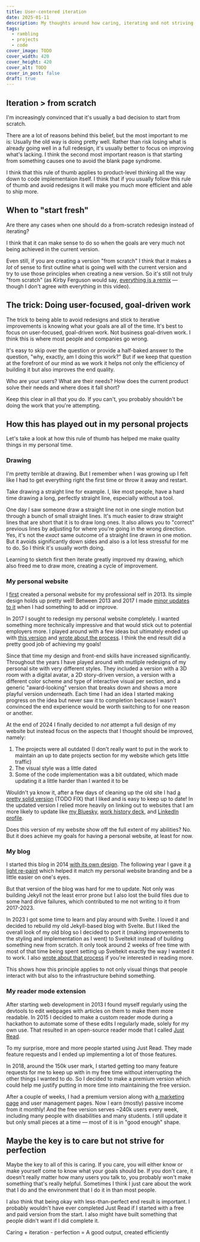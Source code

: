```yaml
---
title: User-centered iteration
date: 2025-01-11
description: My thoughts around how caring, iterating and not striving for perfection leads to great results.
tags:
  - rambling
  - projects
  - code
cover_image: TODO
cover_width: 420
cover_height: 420
cover_alt: TODO
cover_in_post: false
draft: true
---
```


## Iteration > from scratch

I'm increasingly convinced that it's usually a bad decision to start from scratch.

There are a lot of reasons behind this belief, but the most important to me is: Usually the old way is doing pretty well. Rather than risk losing what is already going well in a full redesign, it's usually better to focus on improving what's lacking. I think the second most important reason is that starting from something causes one to avoid the blank page syndrome.

I think that this rule of thumb applies to product-level thinking all the way down to code implementaion itself. I think that if you usually follow this rule of thumb and avoid redesigns it will make you much more efficient and able to ship more.

<span class="excerpt_marker"></span>

## When to "start fresh"

Are there any cases when one should do a from-scratch redesign instead of iterating?

I think that it can make sense to do so when the goals are very much not being achieved in the current version.

Even still, if you are creating a version "from scratch" I think that it makes a *lot* of sense to first outline what is going well with the current version and try to use those principles when creating a new version. So it's still not truly "from scratch" (as Kirby Ferguson would say, [everything is a remix](https://www.youtube.com/watch?v=X9RYuvPCQUA) — though I don't agree with everything in this video).

## The trick: Doing user-focused, goal-driven work

The trick to being able to avoid redesigns and stick to iterative improvements is knowing what your goals are all of the time. It's best to focus on user-focused, goal-driven work. Not business goal-driven work. I think this is where most people and companies go wrong.

It's easy to skip over the question or provide a half-baked answer to the question, "why, exactly, am I doing this work?" But if we keep that question at the forefront of our mind as we work it helps not only the efficiency of building it but also improves the end quality.

Who are your users? What are their needs? How does the current product solve their needs and where does it fall short?

Keep this clear in all that you do. If you can't, you probably shouldn't be doing the work that you're attempting.

## How this has played out in my personal projects

Let's take a look at how this rule of thumb has helped me make quality things in my personal time.

### Drawing

I'm pretty terrible at drawing. But I remember when I was growing up I felt like I had to get everything right the first time or throw it away and restart.

Take drawing a straight line for example. I, like most people, have a hard time drawing a long, perfectly straight line, especially without a tool.

One day I saw someone draw a straight line not in one single motion but through a bunch of small straight lines. It's much easier to draw straight lines that are short that it is to draw long ones. It also allows you to "correct" previous lines by adjusting for where you're going in the wrong direction. Yes, it's not the *exact* same outcome of a straight line drawn in one motion. But it avoids significantly down sides and also is a lot less stressful for me to do. So I think it's usually worth doing.

Learning to sketch first then iterate greatly improved my drawing, which also freed me to draw more, creating a cycle of improvement.

### My personal website

I [first](https://web.archive.org/web/20131004134705/http://zachsaucier.com/) created a personal website for my professional self in 2013. Its simple design holds up pretty well! Between 2013 and 2017 I made [minor updates to it](https://web.archive.org/web/20161007032655/http://zachsaucier.com/) when I had something to add or improve. 

In 2017 I sought to redesign my personal website completely. I wanted something more technically impressive and that would stick out to potential employers more. I played around with a few ideas but ultimately ended up with [this version](https://web.archive.org/web/20171005053121/https://zachsaucier.com/) and [wrote about the process](/blog/site-redesign-2017/). I think the end result did a pretty good job of achieving my goals!

Since that time my design and front-end skills have increased significantly. Throughout the years I have played around with mutliple redesigns of my personal site with very different styles. They included a version with a 3D room with a digital avatar, a 2D story-driven version, a version with a different color scheme and type of interactive visual per section, and a generic "award-looking" version that breaks down and shows a more playful version underneath. Each time I had an idea I started making progress on the idea but never saw it to completion because I wasn't convinced the end experience would be worth switching to for one reason or another.

At the end of 2024 I finally decided to *not* attempt a full design of my website but instead focus on the aspects that I thought should be improved, namely:

1. The projects were all outdated (I don't really want to put in the work to maintain an up to date projects section for my website which gets little traffic)
2. The visual style was a little dated
3. Some of the code implementation was a bit outdated, which made updating it a little harder than I wanted it to be

Wouldn't ya know it, after a few days of cleaning up the old site I had [a pretty solid version](https://web.archive.org/web/20250109165011/https://zachsaucier.com/) (TODO FIX) that I liked and is easy to keep up to date! In the updated version I relied more heavily on linking out to websites that I am more likely to update like [my Bluesky](https://bsky.app/profile/zachsaucier.com), [work history deck](https://www.figma.com/deck/K4Z77gNLmWb6ADFMOA6UU5), and [LinkedIn profile](https://www.linkedin.com/in/zach-saucier-051aa171/).

Does this version of my website show off the full extent of my abilities? No. But it does achieve my goals for having a personal website, at least for now.

### My blog

I started this blog in 2014 [with its own design](https://web.archive.org/web/20140624003209/zachsaucier.com/blog). The following year I gave it [a light re-paint](https://web.archive.org/web/20150614052602/http://zachsaucier.com/blog/) which helped it match my personal website branding and be a little easier on one's eyes.

But that version of the blog was hard for me to update. Not only was building Jekyll not the least error prone but I also lost the build files due to some hard drive failures, which contributed to me not writing to it from 2017-2023.

In 2023 I got some time to learn and play around with Svelte. I loved it and decided to rebuild my old Jekyll-based blog with Svelte. But I liked the overall look of my old blog so I decided to port it (making improvements to the styling and implementation as I went) to Sveltekit instead of building something new from scratch. It only took around 2 weeks of free time with most of that time being spent setting up Sveltekit exactly the way I wanted it to work. I also [wrote about that process](/blog/blog-refresh-2023/) if you're interested in reading more.

This shows how this principle applies to not only visual things that people interact with but also to the infrastructure behind something.

### My reader mode extension

After starting web development in 2013 I found myself regularly using the devtools to edit webpages with articles on them to make them more readable. In 2015 I decided to make a custom reader mode during a hackathon to automate some of these edits I regularly made, solely for my own use. That resulted in an open-source reader mode that I called [Just Read](https://github.com/ZachSaucier/Just-Read/). 

To my surprise, more and more people started using Just Read. They made feature requests and I ended up implementing a lot of those features.

In 2018, around the 150k user mark, I started getting too many feature requests for me to keep up with in my free time without interrupting the other things I wanted to do. So I decided to make a premium version which could help me justify putting in more time into maintaining the free version.

After a couple of weeks, I had a premium version along with [a marketing page](https://justread.link/) and user management pages. Now I earn (mostly) passive income from it monthly! And the free version serves ~240k users every week, including many people with disabilities and many students. I still update it but only small pieces at a time — most of it is in "good enough" shape.

## Maybe the key is to care but not strive for perfection

Maybe the key to all of this is caring. If you care, you will either know or make yourself come to know what your goals should be. If you don't care, it doesn't really matter how many users you talk to, you probably won't make something that's really helpful. Sometimes I think I just care about the work that I do and the environment that I do it in than most people.

I also think that being okay with less-than-perfect end result is important. I probably wouldn't have ever completed Just Read if I started with a free and paid version from the start. I also might have built something that people didn't want if I did complete it.

Caring + iteration - perfection = A good output, created efficiently
